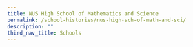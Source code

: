 ```yaml
---
title: NUS High School of Mathematics and Science
permalink: /school-histories/nus-high-sch-of-math-and-sci/
description: ""
third_nav_title: Schools
---
```


